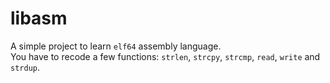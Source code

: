 # libasm

A simple project to learn `elf64` assembly language.\
You have to recode a few functions: `strlen`, `strcpy`, `strcmp`, `read`, `write` and `strdup`.
